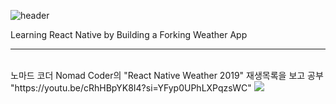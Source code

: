 ![header](https://capsule-render.vercel.app/api?type=waving&color=7AA1E1&height=130&section=header&text=Fokin%20Weather&fontSize=60&fontColor=fff)

Learning React Native by Building a Forking Weather App
***
<br>
노마드 코더 Nomad Coder의 "React Native Weather 2019" 재생목록을 보고 공부 <br>
"https://youtu.be/cRhHBpYK8I4?si=YFyp0UPhLXPqzsWC"

<img src="https://capsule-render.vercel.app/api?type=waving&color=7AA1E1&height=130&section=footer" />
